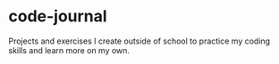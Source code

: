 # code-journal
Projects and exercises I create outside of school to practice my coding skills and learn more on my own.

